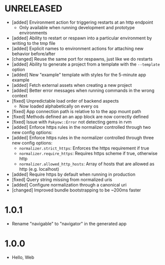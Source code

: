 # UNRELEASED

  * [added] Environment action for triggering restarts at an http endpoint
    * Only available when running development and prototype environments
  * [added] Ability to restart or respawn into a particular environment by writing to the tmp file
  * [added] Explicit names to environment actions for attaching new behavior before/after
  * [changed] Reuse the same port for respawns, just like we do restarts
  * [added] Ability to generate a project from a template with the `--template` option
  * [added] New "example" template with styles for the 5-minute app example
  * [added] Fetch external assets when creating a new project
  * [added] Better error messages when running commands in the wrong context
  * [fixed] Unpredictable load order of backend aspects
    * Now loaded alphabetically on every os
  * [fixed] App connection path is relative to to the app mount path
  * [fixed] Methods defined an an app block are now correctly defined
  * [fixed] Issue with `Pakyow::Error` not detecting gems in rvm
  * [added] Enforce https rules in the normalizer controlled through two new config options:
  * [added] Enforce https rules in the normalizer controlled through three new config options:
    * `normalizer.strict_https`: Enforces the https requirement if true
    * `normalizer.require_https`: Requires https scheme if true, otherwise http
    * `normalizer.allowed_http_hosts`: Array of hosts that are allowed as http (e.g. localhost)
  * [added] Require https by default when running in production
  * [fixed] Query string missing from normalized uris
  * [added] Configure normalization through a canonical uri
  * [changed] Improved bundle bootstrapping to be ~200ms faster

# 1.0.1

  * Rename "navigable" to "navigator" in the generated app

# 1.0.0

  * Hello, Web
